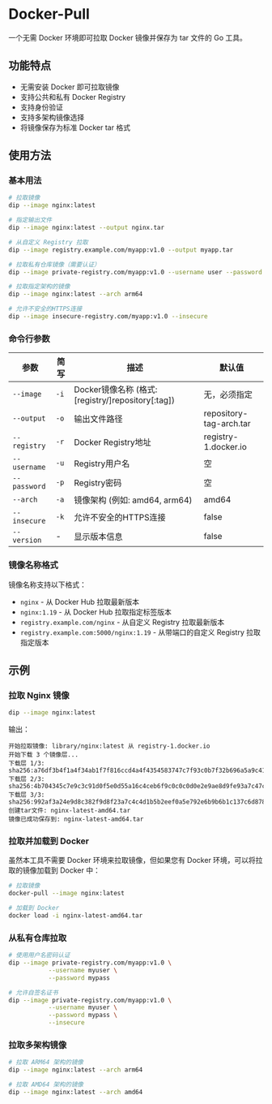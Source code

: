 # Docker-Pull

一个无需 Docker 环境即可拉取 Docker 镜像并保存为 tar 文件的 Go 工具。

## 功能特点

- 无需安装 Docker 即可拉取镜像
- 支持公共和私有 Docker Registry
- 支持身份验证
- 支持多架构镜像选择
- 将镜像保存为标准 Docker tar 格式

## 使用方法

### 基本用法

```bash
# 拉取镜像
dip --image nginx:latest

# 指定输出文件
dip --image nginx:latest --output nginx.tar

# 从自定义 Registry 拉取
dip --image registry.example.com/myapp:v1.0 --output myapp.tar

# 拉取私有仓库镜像（需要认证）
dip --image private-registry.com/myapp:v1.0 --username user --password pass

# 拉取指定架构的镜像
dip --image nginx:latest --arch arm64

# 允许不安全的HTTPS连接
dip --image insecure-registry.com/myapp:v1.0 --insecure
```

### 命令行参数

| 参数 | 简写 | 描述 | 默认值 |
|------|------|------|--------|
| `--image` | `-i` | Docker镜像名称 (格式: [registry/]repository[:tag]) | 无，必须指定 |
| `--output` | `-o` | 输出文件路径 | repository-tag-arch.tar |
| `--registry` | `-r` | Docker Registry地址 | registry-1.docker.io |
| `--username` | `-u` | Registry用户名 | 空 |
| `--password` | `-p` | Registry密码 | 空 |
| `--arch` | `-a` | 镜像架构 (例如: amd64, arm64) | amd64 |
| `--insecure` | `-k` | 允许不安全的HTTPS连接 | false |
| `--version` | - | 显示版本信息 | false |

### 镜像名称格式

镜像名称支持以下格式：

- `nginx` - 从 Docker Hub 拉取最新版本
- `nginx:1.19` - 从 Docker Hub 拉取指定标签版本
- `registry.example.com/nginx` - 从自定义 Registry 拉取最新版本
- `registry.example.com:5000/nginx:1.19` - 从带端口的自定义 Registry 拉取指定版本

## 示例

### 拉取 Nginx 镜像

```bash
dip --image nginx:latest
```

输出：

```
开始拉取镜像: library/nginx:latest 从 registry-1.docker.io
开始下载 3 个镜像层...
下载层 1/3: sha256:a76df3b4f1a4f34ab1f7f816ccd4a4f4354583747c7f93c0b7f32b696a5a9c41
下载层 2/3: sha256:4b704345c7e9c3c91d0f5e0d55a16c4ceb6f9c0c0c0d0e2e9ae8d9fe93a7c47c
下载层 3/3: sha256:992af3a24e9d8c382f9d8f23a7c4c4d1b5b2eef0a5e792e6b9b6b1c137c6d878
创建tar文件: nginx-latest-amd64.tar
镜像已成功保存到: nginx-latest-amd64.tar
```

### 拉取并加载到 Docker

虽然本工具不需要 Docker 环境来拉取镜像，但如果您有 Docker 环境，可以将拉取的镜像加载到 Docker 中：

```bash
# 拉取镜像
docker-pull --image nginx:latest

# 加载到 Docker
docker load -i nginx-latest-amd64.tar
```

### 从私有仓库拉取

```bash
# 使用用户名密码认证
dip --image private-registry.com/myapp:v1.0 \
           --username myuser \
           --password mypass

# 允许自签名证书
dip --image private-registry.com/myapp:v1.0 \
           --username myuser \
           --password mypass \
           --insecure
```

### 拉取多架构镜像

```bash
# 拉取 ARM64 架构的镜像
dip --image nginx:latest --arch arm64

# 拉取 AMD64 架构的镜像
dip --image nginx:latest --arch amd64
```